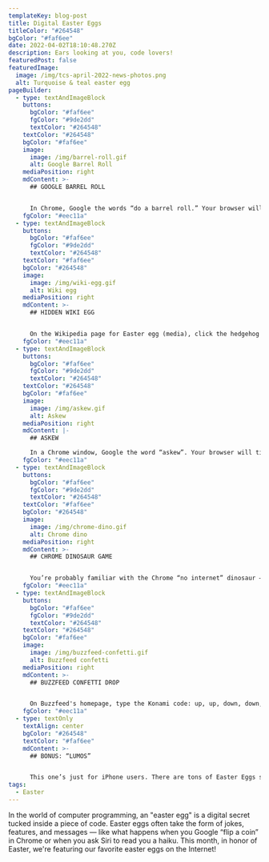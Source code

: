 ```yaml
---
templateKey: blog-post
title: Digital Easter Eggs
titleColor: "#264548"
bgColor: "#faf6ee"
date: 2022-04-02T18:10:48.270Z
description: Ears looking at you, code lovers!
featuredPost: false
featuredImage:
  image: /img/tcs-april-2022-news-photos.png
  alt: Turquoise & teal easter egg
pageBuilder:
  - type: textAndImageBlock
    buttons:
      bgColor: "#faf6ee"
      fgColor: "#9de2dd"
      textColor: "#264548"
    textColor: "#264548"
    bgColor: "#faf6ee"
    image:
      image: /img/barrel-roll.gif
      alt: Google Barrel Roll
    mediaPosition: right
    mdContent: >-
      ## GOOGLE BARREL ROLL


      In Chrome, Google the words “do a barrel roll.” Your browser will do a 360-degree spin!
    fgColor: "#eec11a"
  - type: textAndImageBlock
    buttons:
      bgColor: "#faf6ee"
      fgColor: "#9de2dd"
      textColor: "#264548"
    textColor: "#faf6ee"
    bgColor: "#264548"
    image:
      image: /img/wiki-egg.gif
      alt: Wiki egg
    mediaPosition: right
    mdContent: >-
      ## HIDDEN WIKI EGG


      On the Wikipedia page for Easter egg (media), click the hedgehog in the image. It links to a secret picture!
    fgColor: "#eec11a"
  - type: textAndImageBlock
    buttons:
      bgColor: "#faf6ee"
      fgColor: "#9de2dd"
      textColor: "#264548"
    textColor: "#264548"
    bgColor: "#faf6ee"
    image:
      image: /img/askew.gif
      alt: Askew
    mediaPosition: right
    mdContent: |-
      ## ASKEW

      In a Chrome window, Google the word “askew”. Your browser will tilt!
    fgColor: "#eec11a"
  - type: textAndImageBlock
    buttons:
      bgColor: "#faf6ee"
      fgColor: "#9de2dd"
      textColor: "#264548"
    textColor: "#faf6ee"
    bgColor: "#264548"
    image:
      image: /img/chrome-dino.gif
      alt: Chrome dino
    mediaPosition: right
    mdContent: >-
      ## CHROME DINOSAUR GAME


      You’re probably familiar with the Chrome “no internet” dinosaur — it’s the little pixelated T-Rex that pops up on your browser when the connection peters out. But did you know that the "no internet" dinosaur is a mini game? Hit the space bar, and jump the scrolling cacti!
    fgColor: "#eec11a"
  - type: textAndImageBlock
    buttons:
      bgColor: "#faf6ee"
      fgColor: "#9de2dd"
      textColor: "#264548"
    textColor: "#264548"
    bgColor: "#faf6ee"
    image:
      image: /img/buzzfeed-confetti.gif
      alt: Buzzfeed confetti
    mediaPosition: right
    mdContent: >-
      ## BUZZFEED CONFETTI DROP


      On Buzzfeed's homepage, type the Konami code: up, up, down, down, right, left, right, left, b, a. Confetti will drop from the top of the page! The Konami Code (invented by Kazuhisa Hashimoto) originated as a cheat code—a sequence of button presses that unlocks secret features in a video game, usually making it easier to play.
    fgColor: "#eec11a"
  - type: textOnly
    textAlign: center
    bgColor: "#264548"
    textColor: "#faf6ee"
    mdContent: >-
      ## BONUS: “LUMOS”


      This one’s just for iPhone users. There are tons of Easter Eggs secreted away in iPhones, but our favorite is this one: try saying “Lumos” (spell for light in Harry Potter) to Siri. Your phone flashlight will turn on!
tags:
  - Easter
---
```

In the world of computer programming, an "easter egg" is a digital secret tucked inside a piece of code. Easter eggs often take the form of jokes, features, and messages — like what happens when you Google “flip a coin” in Chrome or when you ask Siri to read you a haiku. This month, in honor of Easter, we're featuring our favorite easter eggs on the Internet!
